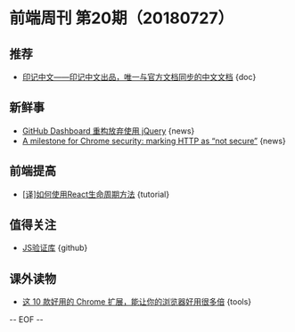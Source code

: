 # 前端周刊 第20期（20180727）

## 推荐

- [印记中文——印记中文出品，唯一与官方文档同步的中文文档](https://docschina.org/) {doc}

## 新鲜事
- [GitHub Dashboard 重构放弃使用 jQuery](https://mp.weixin.qq.com/s/BmTxOBA1UaX7OjQlB7BhvQ) {news}
- [A milestone for Chrome security: marking HTTP as “not secure”](https://www.blog.google/products/chrome/milestone-chrome-security-marking-http-not-secure/) {news}

## 前端提高

- [[译]如何使用React生命周期方法](https://juejin.im/post/5b59d1c8e51d4519455846e0) {tutorial}

## 值得关注

- [JS验证库](https://github.com/imbrn/v8n) {github}

## 课外读物

- [这 10 款好用的 Chrome 扩展，能让你的浏览器好用很多倍](https://mp.weixin.qq.com/s/PHvIjo-hblMPXkPgnCqrYg) {tools}

[//]: # (分类图标
    新闻 {news}
    视频 {video}
    教程 {tutorial}
    代码 {code}
    演示 {demo}
    观点 {opinion}
    技巧 {tips}
    工具 {tools}
    书籍 {book}
    文档 {doc}
    GayHub {github}
    规范 {w3c}
    规范 {mdn}
    Three.js {threejs}
  )

-- EOF --
